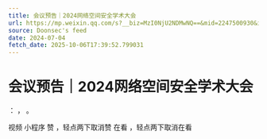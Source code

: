 ```yaml
---
title: 会议预告｜2024网络空间安全学术大会
url: https://mp.weixin.qq.com/s?__biz=MzI0NjU2NDMwNQ==&mid=2247500930&idx=1&sn=4059baec3320e413b0adc1f80ca5c861
source: Doonsec's feed
date: 2024-07-04
fetch_date: 2025-10-06T17:39:52.799031
---
```


# 会议预告｜2024网络空间安全学术大会

：
，
。

视频
小程序
赞
，轻点两下取消赞
在看
，轻点两下取消在看